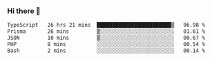 ### Hi there 🌱
<!--START_SECTION:waka-->

```txt
TypeScript   26 hrs 21 mins  ████████████████████████▒   96.98 %
Prisma       26 mins         ▒░░░░░░░░░░░░░░░░░░░░░░░░   01.61 %
JSON         10 mins         ▒░░░░░░░░░░░░░░░░░░░░░░░░   00.67 %
PHP          8 mins          ░░░░░░░░░░░░░░░░░░░░░░░░░   00.54 %
Bash         2 mins          ░░░░░░░░░░░░░░░░░░░░░░░░░   00.14 %
```

<!--END_SECTION:waka-->
<!--
**Dieg0raf/Dieg0raf** is a ✨ _special_ ✨ repository because its `README.md` (this file) appears on your GitHub profile.

Here are some ideas to get you started:

- 🔭 I’m currently working on ...
- 🌱 I’m currently learning ...
- 👯 I’m looking to collaborate on ...
- 🤔 I’m looking for help with ...
- 💬 Ask me about ...
- 📫 How to reach me: ...
- 😄 Pronouns: ...
- ⚡ Fun fact: ...
-->
